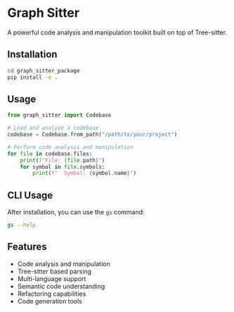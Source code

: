 # Graph Sitter

A powerful code analysis and manipulation toolkit built on top of Tree-sitter.

## Installation

```bash
cd graph_sitter_package
pip install -e .
```

## Usage

```python
from graph_sitter import Codebase

# Load and analyze a codebase
codebase = Codebase.from_path("/path/to/your/project")

# Perform code analysis and manipulation
for file in codebase.files:
    print(f"File: {file.path}")
    for symbol in file.symbols:
        print(f"  Symbol: {symbol.name}")
```

## CLI Usage

After installation, you can use the `gs` command:

```bash
gs --help
```

## Features

- Code analysis and manipulation
- Tree-sitter based parsing
- Multi-language support
- Semantic code understanding
- Refactoring capabilities
- Code generation tools

